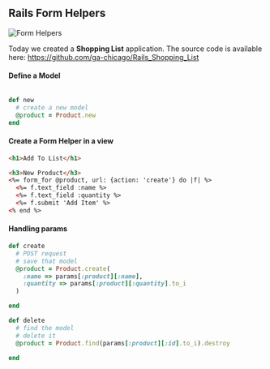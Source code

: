 ## Rails Form Helpers

![Form Helpers](http://ga-chicago.github.io/darth-vader/07_ruby_on_rails/d02/rails_form_helpers.jpg)

Today we created a **Shopping List** application. The source code is available here: https://github.com/ga-chicago/Rails_Shopping_List

#### Define a Model

```ruby

def new
  # create a new model
  @product = Product.new
end

```

#### Create a Form Helper in a view

```html
<h1>Add To List</h1>

<h3>New Product</h3>
<%= form_for @product, url: {action: 'create'} do |f| %>
  <%= f.text_field :name %>
  <%= f.text_field :quantity %>
  <%= f.submit 'Add Item' %>
<% end %>
```

#### Handling params

```ruby
def create
  # POST request
  # save that model
  @product = Product.create(
    :name => params[:product][:name],
    :quantity => params[:product][:quantity].to_i
  )

end

def delete
  # find the model
  # delete it
  @product = Product.find(params[:product][:id].to_i).destroy

end
```
